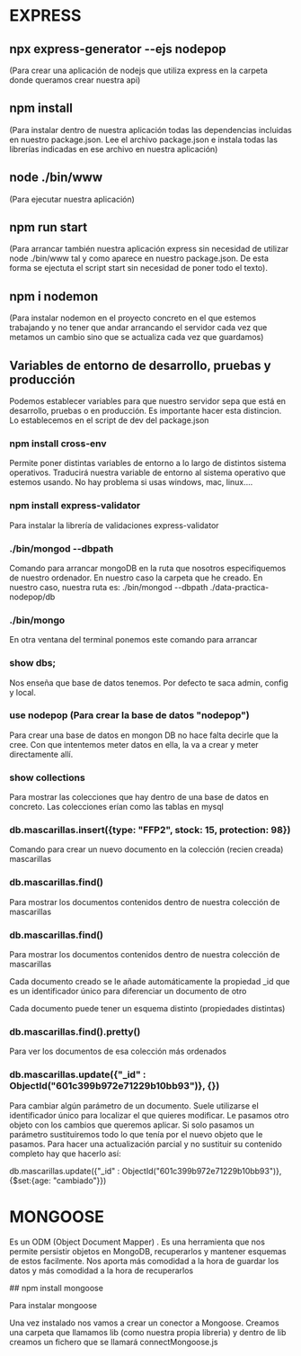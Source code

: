 # EXPRESS

## npx express-generator --ejs nodepop 

(Para crear una aplicación de nodejs que utiliza express en la carpeta donde queramos crear nuestra api)

 ## npm install

(Para instalar dentro de nuestra aplicación todas las dependencias incluidas en nuestro package.json. Lee el archivo package.json e instala todas las librerías indicadas en ese archivo en nuestra aplicación)

## node ./bin/www

(Para ejecutar nuestra aplicación)

 ## npm run start

  (Para arrancar también nuestra aplicación express sin necesidad de utilizar node ./bin/www tal y como aparece en nuestro package.json. De esta forma se ejectuta el script start sin necesidad de poner todo el texto).

 ## npm i nodemon

  (Para instalar nodemon en el proyecto concreto en el que estemos trabajando y no tener que andar arrancando el servidor cada vez que metamos un cambio sino que se actualiza cada vez que guardamos)

  ## Variables de entorno de desarrollo, pruebas y producción

  Podemos establecer variables para que nuestro servidor sepa que está en desarrollo, pruebas o en producción. Es importante hacer esta distincion. Lo establecemos en el script de dev del package.json

### npm install cross-env

Permite poner distintas variables de entorno a lo largo de distintos sistema operativos. Traducirá nuestra variable de entorno al sistema operativo que estemos usando. No hay problema si usas windows, mac, linux....

### npm install express-validator

Para instalar la librería de validaciones express-validator


### ./bin/mongod --dbpath 
Comando para arrancar mongoDB en la ruta que nosotros especifiquemos de nuestro ordenador. En nuestro caso la carpeta que he creado. En nuestro caso, nuestra ruta es: ./bin/mongod --dbpath ./data-practica-nodepop/db

### ./bin/mongo

En otra ventana del terminal ponemos este comando para arrancar

### show dbs;

Nos enseña que base de datos tenemos. Por defecto te saca admin, config y local.

### use nodepop (Para crear la base de datos "nodepop")

Para crear una base de datos en mongon DB no hace falta decirle que la cree. Con que intentemos meter datos en ella, la va a crear y meter directamente allí.

### show collections

Para mostrar las colecciones que hay dentro de una base de datos en concreto. Las colecciones erían como las tablas en mysql

### db.mascarillas.insert({type: "FFP2", stock: 15, protection: 98})

Comando para crear un nuevo documento en la colección (recien creada) mascarillas

### db.mascarillas.find()

Para mostrar los documentos contenidos dentro de nuestra colección de mascarillas

### db.mascarillas.find()

Para mostrar los documentos contenidos dentro de nuestra colección de mascarillas

Cada documento creado se le añade automáticamente la propiedad _id que es un identificador único para diferenciar un documento de otro

Cada documento puede tener un esquema distinto (propiedades distintas)

### db.mascarillas.find().pretty()

Para ver los documentos de esa colección más ordenados

### db.mascarillas.update({"_id" : ObjectId("601c399b972e71229b10bb93")}, {})

Para cambiar algún parámetro de un documento. Suele utilizarse el identificador único para localizar el que quieres modificar. Le pasamos otro objeto con los cambios que queremos aplicar. Si solo pasamos un parámetro sustituiremos todo lo que tenía por el nuevo objeto que le pasamos. Para hacer una actualización parcial y no sustituir su contenido completo hay que hacerlo así:

db.mascarillas.update({"_id" : ObjectId("601c399b972e71229b10bb93")}, {$set:{age: "cambiado"}})

# MONGOOSE

Es un ODM (Object Document Mapper) . Es una herramienta que nos permite persistir objetos en MongoDB, recuperarlos y mantener esquemas de estos facilmente. Nos aporta más comodidad a la hora de guardar los datos y más comodidad a la hora de recuperarlos

## npm install mongoose

Para instalar mongoose

Una vez instalado nos vamos a crear un conector a Mongoose. Creamos una carpeta que llamamos lib (como nuestra propia libreria) y dentro de lib creamos un fichero que se llamará connectMongoose.js
